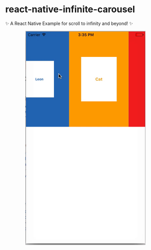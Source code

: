 # react-native-infinite-carousel
✨ A React Native Example for scroll to infinity and beyond! ✨

<p align="center">
<img src="screenshot.gif">
</p>
